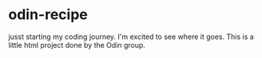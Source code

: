 # odin-recipe
jusst starting my coding journey. I'm excited to see where it goes. This is a little html project done by the Odin group.